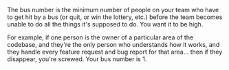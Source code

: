The bus number is the minimum number of people on your team who have to get hit by a bus (or quit, or win the lottery, etc.) before the team becomes unable to do all the things it's supposed to do. You want it to be high.

For example, if one person is the owner of a particular area of the codebase, and they're the only person who understands how it works, and they handle every feature request and bug report for that area... then if they disappear, you're screwed. Your bus number is 1.